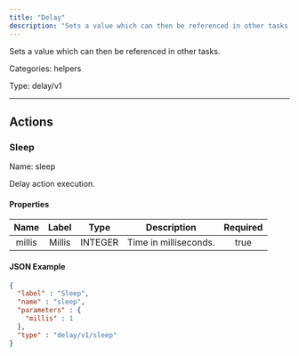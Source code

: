 ```yaml
---
title: "Delay"
description: "Sets a value which can then be referenced in other tasks."
---
```


Sets a value which can then be referenced in other tasks.


Categories: helpers


Type: delay/v1

<hr />




## Actions


### Sleep
Name: sleep

Delay action execution.

#### Properties

|      Name       |      Label     |     Type     |     Description     | Required |
|:---------------:|:--------------:|:------------:|:-------------------:|:--------:|
| millis | Millis | INTEGER | Time in milliseconds. | true |


#### JSON Example
```json
{
  "label" : "Sleep",
  "name" : "sleep",
  "parameters" : {
    "millis" : 1
  },
  "type" : "delay/v1/sleep"
}
```




